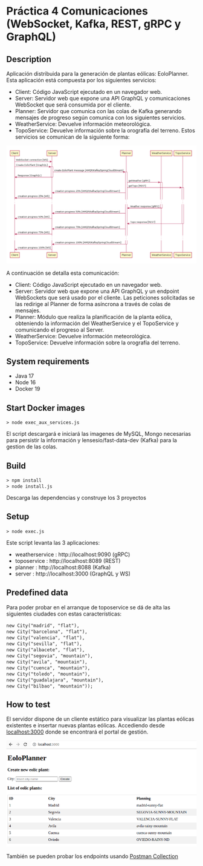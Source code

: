 # Práctica 4 Comunicaciones (WebSocket, Kafka, REST, gRPC y GraphQL)

## Description

Aplicación distribuida para la generación de plantas eólicas: EoloPlanner.
Esta aplicación está compuesta por los siguientes servicios:
- Client: Código JavaScript ejecutado en un navegador web.
- Server: Servidor web que expone una API GraphQL y comunicaciones WebSocket que será consumida por el cliente.
- Planner: Servidor que comunica con las colas de Kafka generando mensajes de progreso según comunica con los siguientes servicios.
- WeatherService: Devuelve información meteorológica.
- TopoService: Devuelve información sobre la orografía del terreno.
Estos servicios se comunican de la siguiente forma:

![secuencia](./images/secuencia.png)

A continuación se detalla esta comunicación:
- Client: Código JavaScript ejecutado en un navegador web.
- Server: Servidor web que expone una API GraphQL y un endpoint WebSockets que será usado por el cliente. Las peticiones solicitadas se las redirige al Planner de forma asíncrona a través de colas de mensajes.
- Planner: Módulo que realiza la planificación de la planta eólica, obteniendo la información del WeatherService y el TopoService y comunicando el progreso al Server.
- WeatherService: Devuelve información meteorológica.
- TopoService: Devuelve información sobre la orografía del terreno.

## System requirements

- Java 17
- Node 16
- Docker 19

## Start Docker images

    > node exec_aux_services.js

El script descargará e iniciará las imagenes de MySQL, Mongo  necesarias para persistir la información y lensesio/fast-data-dev (Kafka) 
para la gestion de las colas.

## Build

    > npm install
    > node install.js

Descarga las dependencias y construye los 3 proyectos

## Setup 

    > node exec.js

Este script levanta las 3 aplicaciones:

- weatherservice : http://localhost:9090 (gRPC)
- toposervice : http://localhost:8089 (REST)
- planner : http://localhost:8088 (Kafka)
- server : http://localhost:3000 (GraphQL y WS)

## Predefined data

Para poder probar en el arranque de toposervice se dá de alta las siguientes ciudades con estas características:

    new City("madrid", "flat"),
    new City("barcelona", "flat"),
    new City("valencia", "flat"),
    new City("sevilla", "flat"),
    new City("albacete", "flat"),
    new City("segovia", "mountain"),
    new City("avila", "mountain"),
    new City("cuenca", "mountain"),
    new City("toledo", "mountain"),
    new City("guadalajara", "mountain"),
    new City("bilbao", "mountain"));

## How to test
 
El servidor dispone de un cliente estático para visualizar las plantas eólicas existentes e insertar nuevas plantas eólicas. Accediendo desde [localhost:3000](http://localhost:3000) donde se encontrará el portal de gestión.

![portal](./images/pantalla.png)

También se pueden probar los endpoints usando [Postman Collection](./Practica3.postman_collection.json)